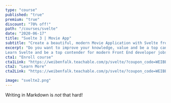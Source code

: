 ```yaml
---
type: "course"
published: "true"
premium: "true"
discount: "70% off!"
path: "/courses/svelte"
date: "2020-06-17"
title: "Svelte 3 | Movie App"
subtitle: "Create a beautiful, modern Movie Application with Svelte from scratch"
excerpt: "Do you want to improve your knowledge, value and be a top candidate in recruitment processes?
Learn Svelte and be a top contender for modern Front End developer jobs!"
cta1: "Enroll course"
cta1Link: "https://weibenfalk.teachable.com/p/svelte/?coupon_code=WEIBEN-70"
cta2: "Learn More"
cta2Link: "https://weibenfalk.teachable.com/p/svelte/?coupon_code=WEIBEN-70"

image: "svelte2.png"
---
```

Writing in Markdown is _not_ that hard!

